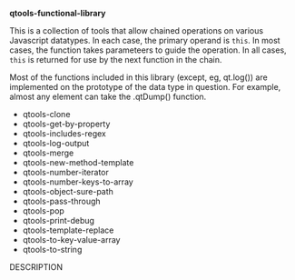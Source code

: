 **qtools-functional-library**

This is a collection of tools that allow chained operations on various Javascript datatypes. In each case, the primary operand is `this`. In most cases, the function takes parameteers to guide the operation. In all cases, `this` is returned for use by the next function in the chain. 

Most of the functions included in this library (except, eg, qt.log()) are implemented on the prototype of the data type in question. For example, almost any element can take the .qtDump() function.

- qtools-clone
- qtools-get-by-property
- qtools-includes-regex
- qtools-log-output
- qtools-merge
- qtools-new-method-template
- qtools-number-iterator
- qtools-number-keys-to-array
- qtools-object-sure-path
- qtools-pass-through
- qtools-pop
- qtools-print-debug
- qtools-template-replace
- qtools-to-key-value-array
- qtools-to-string

DESCRIPTION
